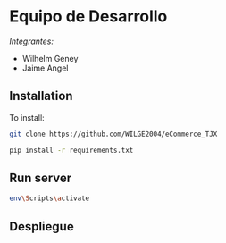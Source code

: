 # Equipo de Desarrollo

_Integrantes:_

- Wilhelm Geney
- Jaime Angel

## Installation

To install:

```bash
git clone https://github.com/WILGE2004/eCommerce_TJX

pip install -r requirements.txt
```

## Run server

```bash
env\Scripts\activate
```

## Despliegue
```bash

```